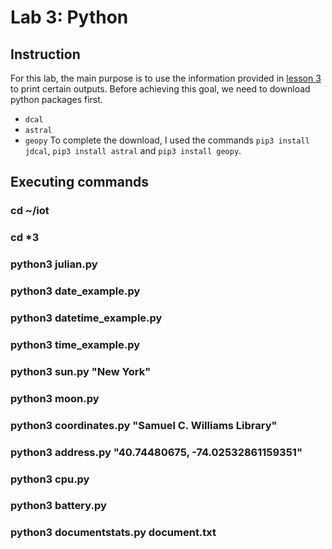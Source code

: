 # Lab 3: Python
## Instruction
For this lab, the main purpose is to use the information provided in [lesson 3](https://github.com/kevinwlu/iot/tree/master/lesson3) to print certain outputs. Before achieving this goal, we need to download python packages first. 
- `dcal`
- `astral`
- `geopy`
To complete the download, I used the commands `pip3 install jdcal`, `pip3 install astral` and `pip3 install geopy`.

## Executing commands 
### cd ~/iot
### cd *3
### python3 julian.py
### python3 date_example.py
### python3 datetime_example.py
### python3 time_example.py
### python3 sun.py "New York"
### python3 moon.py
### python3 coordinates.py "Samuel C. Williams Library"
### python3 address.py "40.74480675, -74.02532861159351"
### python3 cpu.py
### python3 battery.py
### python3 documentstats.py document.txt

